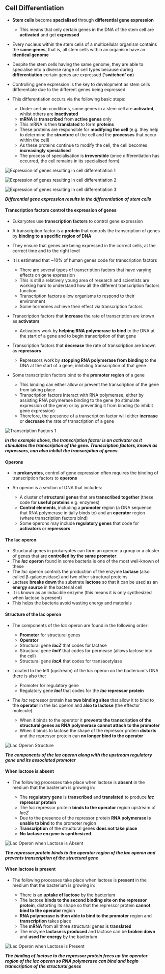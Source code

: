 Cell Differentiation
--------------------

* <b>Stem cells</b> become <b>specialised</b> through <b>differential gene expression</b>

  + This means that only certain genes in the DNA of the stem cell are <b>activated</b> and get <b>expressed</b>
* Every nucleus within the stem cells of a multicellular organism contains the <b>same genes</b>, that is, all stem cells within an organism have an<b> identical genome</b>
* Despite the stem cells having the same genome, they are able to specialise into a diverse range of cell types because during <b>differentiation</b> certain genes are expressed (<b>'switched' on</b>)
* Controlling gene expression is the key to development as stem cells differentiate due to the different genes being expressed
* This differentiation occurs via the following basic steps:

  + Under certain conditions, some genes in a stem cell are <b>activated</b>, whilst others are <b>inactivated</b>
  + <b>mRNA</b> is <b>transcribed</b> from <b>active genes</b> only
  + This mRNA is then <b>translated</b> to form <b>proteins</b>
  + These proteins are responsible for <b>modifying the cell</b> (e.g. they help to determine the <b>structure</b> of the cell and the <b>processes</b> that occur within the cell)
  + As these proteins continue to modify the cell, the cell becomes <b>increasingly</b> <b>specialised</b>
  + The process of specialisation is <b>irreversible</b> (once differentiation has occurred, the cell remains in its specialised form)

![Expression of genes resulting in cell differentiation 1](Expression-of-genes-resulting-in-cell-differentiation-1.png)

![Expression of genes resulting in cell differentiation 2](Expression-of-genes-resulting-in-cell-differentiation-2.png)

![Expression of genes resulting in cell differentiation 3](Expression-of-genes-resulting-in-cell-differentiation-3.png)

<i><b>Differential gene expression results in the differentiation of stem cells</b></i>

#### Transcription factors control the expression of genes

* Eukaryotes use<b> transcription factors</b> to control gene expression
* A transcription factor is a <b>protein</b> that controls the transcription of genes by <b>binding to a specific region of DNA</b>
* They ensure that genes are being expressed in the correct cells, at the correct time and to the right level
* It is estimated that ~10% of human genes code for transcription factors

  + There are several types of transcription factors that have varying effects on gene expression
  + This is still a relatively young area of research and scientists are working hard to understand how all the different transcription factors function
  + Transcription factors allow organisms to respond to their environment
  + Some hormones achieve their effect via transcription factors
* Transcription factors that <b>increase</b> the rate of transcription are known as <b>activators</b>

  + Activators work by <b>helping RNA polymerase to bind</b> to the DNA at the start of a gene and to begin transcription of that gene
* Transcription factors that <b>decrease</b> the rate of transcription are known as <b>repressors</b>

  + Repressors work by <b>stopping RNA polymerase from binding </b>to the DNA at the start of a gene, inhibiting transcription of that gene
* Some transcription factors bind to the <b>promoter region</b> of a gene

  + This binding can either allow or prevent the transcription of the gene from taking place
  + Transcription factors interact with RNA polymerase, either by assisting RNA polymerase binding to the gene (to stimulate expression of the gene) or by preventing it from binding (to inhibit gene expression)
  + Therefore, the presence of a transcription factor will either <b>increase</b> or <b>decrease</b> the rate of transcription of a gene

![Transcription Factors 1](Transcription-Factors-1.png)

<i><b>In the example above, the transcription factor is an activator as it stimulates the transcription of the gene. Transcription factors, known as repressors, can also inhibit the transcription of genes</b></i>

#### Operons

* In <b>prokaryotes</b>, control of gene expression often requires the binding of transcription factors to <b>operons</b>
* An operon is a section of DNA that includes:

  + A cluster of<b> structural genes </b>that are<b> transcribed together</b> (these code for <b>useful proteins</b> e.g. enzymes)
  + <b>Control elements</b>, including a <b>promoter </b>region (a DNA sequence that RNA polymerase initially binds to) and an <b>operator</b> region (where transcription factors bind)
  + Some operons may include<b> regulatory genes</b> that code for <b>activators</b> or <b>repressors</b>

#### The lac operon

* Structural genes in prokaryotes can form an operon: a group or a cluster of genes that are <b>controlled by the same promoter</b>
* The <i><b>lac</b></i><b> operon</b> found in some bacteria is one of the most well-known of these
* The <i>lac </i>operon controls the production of the enzyme <b>lactase</b> (also called β-galactosidase) and two other structural proteins
* Lactase <b>breaks down </b>the substrate <b>lactose</b> so that it can be used as an <b>energy source</b> in the bacterial cell
* It is known as an inducible enzyme (this means it is only synthesized when lactose is present)
* This helps the bacteria avoid wasting energy and materials

#### Structure of the lac operon

* The components of the <i>lac</i> operon are found in the following order:

  + <b>Promoter</b> for structural genes
  + <b>Operator</b>
  + Structural gene <i><b>lacZ</b></i> that codes for lactase
  + Structural gene <i><b>lacY</b></i> that codes for permease (allows lactose into the cell)
  + Structural gene <i><b>lacA</b></i> that codes for transacetylase
* Located to the left (upstream) of the <i>lac</i> operon on the bacterium's DNA there is also the:

  + Promoter for regulatory gene
  + Regulatory gene <i><b>lacI</b></i> that codes for the <i><b>lac</b></i><b> repressor protein</b>
* The <i>lac</i> repressor protein has <b>two binding sites</b> that allow it to bind to the <b>operator</b> in the lac operon and <b>also to lactose</b> (the effector molecule)

  + When it binds to the operator it <b>prevents the transcription of the structural genes as RNA polymerase cannot attach to the promoter</b>
  + When it binds to lactose the shape of the repressor protein <b>distorts</b> and the repressor protein can <b>no longer bind to the operator</b>

![Lac Operon Structure](Lac-Operon-Structure.png)

<i><b>The components of the lac operon along with the upstream regulatory gene and its associated promoter</b></i>

#### When lactose is absent

* The following processes take place when lactose is <b>absent</b> in the medium that the bacterium is growing in:

  + The <b>regulatory gene</b> is <b>transcribed</b> and <b>translated</b> to produce<b> </b><i><b>lac</b></i><b> repressor protein</b>
  + The <i>lac</i> repressor protein <b>binds to the operator</b> region upstream of <i>lacZ</i>
  + Due to the presence of the repressor protein <b>RNA polymerase is unable to bind</b> to the promoter region
  + <b>Transcription</b> of the structural genes <b>does not take place</b>
  + <b>No lactase enzyme is synthesized</b>

![Lac Operon when Lactose is Absent](Lac-Operon-when-Lactose-is-Absent.png)

<i><b>The repressor protein binds to the operator region of the lac operon and prevents transcription of the structural gene</b></i>

#### When lactose is present

* The following processes take place when lactose is <b>present</b> in the medium that the bacterium is growing in:

  + There is an <b>uptake of lactose</b> by the bacterium
  + The lactose <b>binds to the second binding site on the repressor protein</b>, distorting its shape so that the repressor protein <b>cannot bind to the operator </b>region
  + <b>RNA polymerase is then able to bind to the promoter</b> region and <b>transcription</b> takes place
  + The <b>mRNA</b> from all three structural genes is <b>translated</b>
  + The enzyme <b>lactase is produced</b> and lactose can be <b>broken down</b> and <b>used for energy</b> by the bacterium

![Lac Operon when Lactose is Present](Lac-Operon-when-Lactose-is-Present.png)

<i><b>The binding of lactose to the repressor protein frees up the operator region of the lac operon so RNA polymerase can bind and begin transcription of the structural genes</b></i>